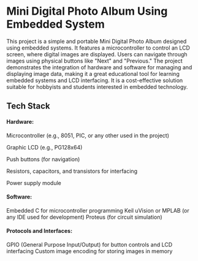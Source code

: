 # Mini Digital Photo Album Using Embedded System
This project is a simple and portable Mini Digital Photo Album designed using embedded systems. It features a microcontroller to control an LCD screen, where digital images are displayed. Users can navigate through images using physical buttons like "Next" and "Previous."
The project demonstrates the integration of hardware and software for managing and displaying image data, making it a great educational tool for learning embedded systems and LCD interfacing. It is a cost-effective solution suitable for hobbyists and students interested in embedded technology.
## Tech Stack
#### Hardware:

Microcontroller (e.g., 8051, PIC, or any other used in the project)

Graphic LCD (e.g., PG128x64)

Push buttons (for navigation)

Resistors, capacitors, and transistors for interfacing

Power supply module
#### Software:

Embedded C for microcontroller programming
Keil uVision or MPLAB (or any IDE used for development)
Proteus (for circuit simulation)
#### Protocols and Interfaces:

GPIO (General Purpose Input/Output) for button controls and LCD interfacing
Custom image encoding for storing images in memory
